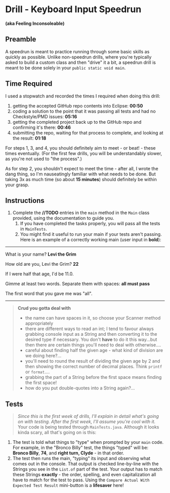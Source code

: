 # Drill - Keyboard Input Speedrun

**(aka Feeling Inconsoleable)**

## Preamble

A speedrun is meant to practice running through some basic skills as quickly as possible. Unlike non-speedrun drills, where you're typically asked to build a custom class and then "drive" it a bit, a speedrun drill is meant to be done solely in your `public static void main`.

## Time Required

I used a stopwatch and recorded the times I required when doing this drill:

1. getting the accepted GitHub repo contents into Eclipse: **00:50**
2. coding a solution to the point that it was passing all tests and had no Checkstyle/PMD issues: **05:16**
3. getting the completed project back up to the GitHub repo and confirming it's there: **00:46**
4. submitting the repo, waiting for that process to complete,  and looking at the result: **01:18**

For steps 1, 3, and 4, you should definitely aim to meet - or beat! - these times eventually. (For the first few drills, you will be understandably slower, as you're not used to "the process".)

As for step 2, you shouldn't expect to meet the time - after all, I wrote the dang thing, so I'm nauseatingly familiar with what needs to be done. But taking 3x as much time (so about **15 minutes**) should definitely be within your grasp.

## Instructions

1. Complete the **//TODO** entries in the `main` method in the `Main` class provided, using the documentation to guide you.
   1. If you have completed the tasks properly, you will pass all the tests in `MainTests`.
   2. You might find it useful to run your main if your tests aren't passing. Here is an example of a correctly working main (user input in **bold**):

---

What is your name? **Levi the Grim**  

How old are you, Levi the Grim? **22**

If I were half that age, I'd be 11.0.  

Gimme at least two words. Separate them with spaces: **all must pass**  

The first word that you gave me was "all".  

---

> **Crud you gotta deal with**
> - the name can have spaces in it, so choose your Scanner method appropriately
> - there are different ways to read an int; I tend to favour always grabbing console input as a String and then converting it to the desired type if necessary. You don't **have** to do it this way...but then there are certain things you'll need to deal with otherwise....
> - careful about finding half the given age - what kind of division are we doing here?...
> - you'll need to round the result of dividing the given age by 2 and then showing the correct number of decimal places. Think `printf` or `format`....
> - grabbing the part of a String before the first space means finding the first space!
> - how do you put double-quotes into a String again?...


## Tests

> *Since this is the first week of drills, I'll explain in detail what's going on with testing. After the first week, I'll assume you're cool with it.*
Your code is being tested through `MainTests.java`. Although it looks kinda scary, all that's going on is this:

1. The test is told what things to "type" when prompted by your `main` code. For example, in the "Bronco Billy" test, the things "typed" will be: **Bronco Billy**, **74**, and **right turn, Clyde** - in that order.
2. The test then runs the main, "typing" its input and observing what comes out in the console. That output is checked line-by-line with the Strings you see in the `List.of` part of the test. Your output has to match these Strings **exactly** - the order, spelling, and even capitalization all have to match for the test to pass. Using the `Compare Actual With Expected Test Result` mini-button is a **lifesaver** here!